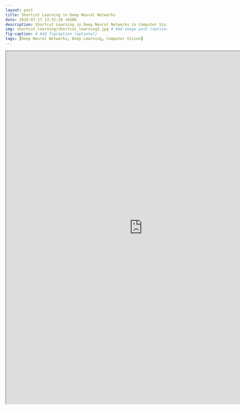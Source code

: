 ```yaml
---
layout: post
title: Shortcut Learning in Deep Neural Networks
date: 2020-07-17 13:32:20 +0300
description: Shortcut Learning in Deep Neural Networks in Computer Vision
img: shortcut_learning/shortcut_learning2.jpg # Add image post (optional)
fig-caption: # Add figcaption (optional)
tags: [Deep Neural Networks, Deep Learning, Computer Vision]
---
```



<iframe src="https://drive.google.com/file/d/1WfyveeaEXE0GExoUBYrnYTEJYc_aLvO-/preview" width="850" height="1100"></iframe>
